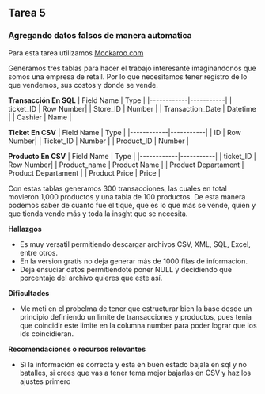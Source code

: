 ## Tarea 5
### Agregando datos falsos de manera automatica

Para esta tarea utilizamos [Mockaroo.com](https://mockaroo.com/)

Generamos tres tablas para hacer el trabajo interesante imaginandonos que somos una empresa de retail. Por lo que necesitamos tener registro de lo que vendemos, sus costos y donde se vende.

**Transacción En SQL**
| Field Name | Type      |
|------------|-----------|
| ticket_ID  | Row Number|
| Store_ID   | Number    |
| Transaction_Date | Datetime  |
| Cashier    | Name      |

**Ticket En CSV**
| Field Name | Type      |
|------------|-----------|
| ID         | Row Number|
| Ticket_ID  | Number    |
| Product_ID | Number    |

**Producto En CSV**
| Field Name | Type      |
|------------|-----------|
| ticket_ID  | Row Number|
| Product_name   | Product Name    |
| Product Departament | Product Departament  |
| Product Price    | Price      |

Con estas tablas generamos 300 transacciones, las cuales en total movieron 1,000 productos y una tabla de 100 productos. De esta manera podemos saber de cuanto fue el tique, que es lo que más se vende, quien y que tienda vende más y toda la insght que se necesita.

**Hallazgos**
- Es muy versatil permitiendo descargar archivos CSV, XML, SQL, Excel, entre otros.
- En la version gratis no deja generar más de 1000 filas de informacion.
- Deja ensuciar datos permitiendote poner NULL y decidiendo que porcentaje del archivo quieres que este así.

**Dificultades**
- Me meti en el probelma de tener que estructurar bien la base desde un principio definiendo un limite de transacciones y productos, pues tenia que coincidir este limite en la columna number para poder lograr que los ids coincidieran.

**Recomendaciones o recursos relevantes**
- Si la información es correcta y esta en buen estado bajala en sql y no batalles, si crees que vas a tener tema mejor bajarlas en CSV y haz los ajustes primero